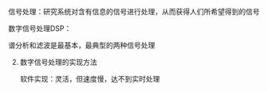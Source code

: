 信号处理：研究系统对含有信息的信号进行处理，从而获得人们所希望得到的信号

数字信号处理DSP：

谱分析和滤波是最基本，最典型的两种信号处理



2. 数字信号处理的实现方法

   软件实现：灵活，但速度慢，达不到实时处理

   